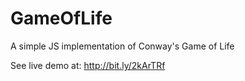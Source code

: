# GameOfLife
A simple JS implementation of Conway's Game of Life

See live demo at:
    http://bit.ly/2kArTRf